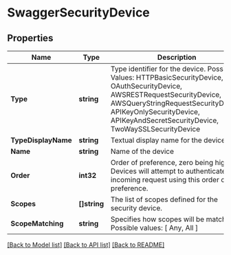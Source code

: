 # SwaggerSecurityDevice

## Properties

Name | Type | Description | Notes
------------ | ------------- | ------------- | -------------
**Type** | **string** | Type identifier for the device. Possible Values: HTTPBasicSecurityDevice, OAuthSecurityDevice, AWSRESTRequestSecurityDevice, AWSQueryStringRequestSecurityDevice, APIKeyOnlySecurityDevice, APIKeyAndSecretSecurityDevice, TwoWaySSLSecurityDevice | [optional] 
**TypeDisplayName** | **string** | Textual display name for the device | [optional] 
**Name** | **string** | Name of the device | [optional] 
**Order** | **int32** | Order of preference, zero being highest. Devices will attempt to authenticate the incoming request using this order of preference. | [optional] 
**Scopes** | **[]string** | The list of scopes defined for the security device. | [optional] 
**ScopeMatching** | **string** | Specifies how scopes will be matched. Possible values: [ Any, All ] | [optional] 

[[Back to Model list]](../README.md#documentation-for-models) [[Back to API list]](../README.md#documentation-for-api-endpoints) [[Back to README]](../README.md)


